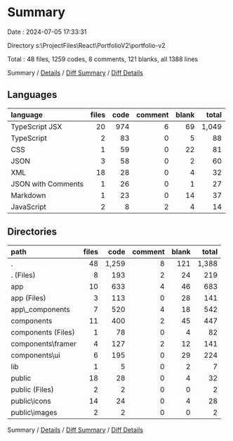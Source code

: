 # Summary

Date : 2024-07-05 17:33:31

Directory s:\\ProjectFiles\\React\\PortfolioV2\\portfolio-v2

Total : 48 files,  1259 codes, 8 comments, 121 blanks, all 1388 lines

Summary / [Details](details.md) / [Diff Summary](diff.md) / [Diff Details](diff-details.md)

## Languages
| language | files | code | comment | blank | total |
| :--- | ---: | ---: | ---: | ---: | ---: |
| TypeScript JSX | 20 | 974 | 6 | 69 | 1,049 |
| TypeScript | 2 | 83 | 0 | 5 | 88 |
| CSS | 1 | 59 | 0 | 22 | 81 |
| JSON | 3 | 58 | 0 | 2 | 60 |
| XML | 18 | 28 | 0 | 4 | 32 |
| JSON with Comments | 1 | 26 | 0 | 1 | 27 |
| Markdown | 1 | 23 | 0 | 14 | 37 |
| JavaScript | 2 | 8 | 2 | 4 | 14 |

## Directories
| path | files | code | comment | blank | total |
| :--- | ---: | ---: | ---: | ---: | ---: |
| . | 48 | 1,259 | 8 | 121 | 1,388 |
| . (Files) | 8 | 193 | 2 | 24 | 219 |
| app | 10 | 633 | 4 | 46 | 683 |
| app (Files) | 3 | 113 | 0 | 28 | 141 |
| app\\_components | 7 | 520 | 4 | 18 | 542 |
| components | 11 | 400 | 2 | 45 | 447 |
| components (Files) | 1 | 78 | 0 | 4 | 82 |
| components\\framer | 4 | 127 | 2 | 12 | 141 |
| components\\ui | 6 | 195 | 0 | 29 | 224 |
| lib | 1 | 5 | 0 | 2 | 7 |
| public | 18 | 28 | 0 | 4 | 32 |
| public (Files) | 2 | 2 | 0 | 0 | 2 |
| public\\icons | 14 | 24 | 0 | 4 | 28 |
| public\\images | 2 | 2 | 0 | 0 | 2 |

Summary / [Details](details.md) / [Diff Summary](diff.md) / [Diff Details](diff-details.md)
